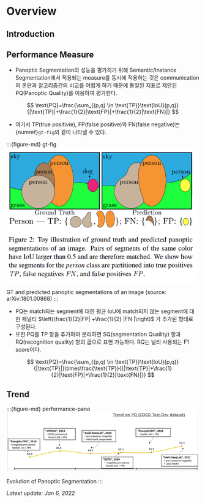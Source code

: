 # Overview

## Introduction

## Performance Measure

- Panoptic Segmentation의 성능을 평가히기 위해 Semantic/Instance Segmentation에서 적용되는 measure를 동시에 적용하는 것은 communication의 혼란과 알고리즘간의 비교를 어렵게 하기 때문에 통일된 지표로 제안된 PQ(Panoptic Quality)를 이용하여 평가한다. 

$$
\text{PQ}=\frac{\sum_{(p,q) \in \text{TP}}\text{IoU}(p,q)}{|\text{TP}|+\frac{1}{2}|\text{FP}|+\frac{1}{2}|\text{FN}|}
$$

- 여기서 TP(true positivie), FP(false positive)와 FN(false negative)는 {numref}`gt-fig`와 같이 나타낼 수 있다.

:::{figure-md} gt-fig
<img src="pic/panoSeg2.png" alt="pfpn2" class="bg-primary mb-1" width="500px">

GT and predicted panoptic segmentations of an image (source: arXiv:1801.00868)
:::

- PQ는 match되는 segment에 대한 평균 IoU에 match되지 않는 segment에 대한 페널티 $\left(\frac{1}{2}|FP| +\frac{1}{2} |FN |\right)$  가 추가된 형태로 구성된다. 
- 또한 PQ를 TP 항을 추가하여 분리하면 SQ(segmentation Quaility) 항과 RQ(recognition quality) 항의 곱으로 표현 가능하다. RQ는 널리 사용되는 F1 score이다.

$$
\text{PQ}=\frac{\sum_{(p,q) \in \text{TP}}\text{IoU}(p,q)}{|\text{TP}|}\times\frac{\text{TP}}{{|\text{TP}|+\frac{1}{2}|\text{FP}|+\frac{1}{2}|\text{FN}|}}
$$

## Trend

:::{figure-md} performance-pano
<img src="pic/panoSeg1.png" alt="panoSeg1" class="bg-primary mb-1" width="800px">

Evolution of Panoptic Segmentation
:::

*Latest update: Jan 6, 2022*